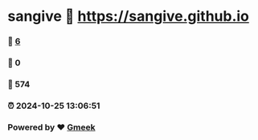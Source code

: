 # sangive :link: https://sangive.github.io 
### :page_facing_up: [6](https://sangive.github.io/tag.html) 
### :speech_balloon: 0 
### :hibiscus: 574 
### :alarm_clock: 2024-10-25 13:06:51 
### Powered by :heart: [Gmeek](https://github.com/Meekdai/Gmeek)
